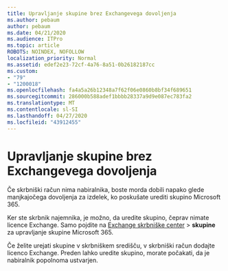 ```yaml
---
title: Upravljanje skupine brez Exchangevega dovoljenja
ms.author: pebaum
author: pebaum
ms.date: 04/21/2020
ms.audience: ITPro
ms.topic: article
ROBOTS: NOINDEX, NOFOLLOW
localization_priority: Normal
ms.assetid: edef2e23-72cf-4a76-8a51-0b26182187cc
ms.custom:
- "79"
- "1200018"
ms.openlocfilehash: fa4a5a26b12348a7f62f06e0860b8bf34f689651
ms.sourcegitcommit: 286000b588adef1bbbb28337a9d9e087ec783fa2
ms.translationtype: MT
ms.contentlocale: sl-SI
ms.lasthandoff: 04/27/2020
ms.locfileid: "43912455"
---
```

# <a name="manage-a-group-without-an-exchange-license"></a>Upravljanje skupine brez Exchangevega dovoljenja

Če skrbniški račun nima nabiralnika, boste morda dobili napako glede manjkajočega dovoljenja za izdelek, ko poskušate urediti skupino Microsoft 365.
  
Ker ste skrbnik najemnika, je možno, da uredite skupino, čeprav nimate licence Exchange. Samo pojdite na [Exchange skrbniške center](https://outlook.office365.com/ecp.aspx) \> **skupine** za upravljanje skupine Microsoft 365.
  
Če želite urejati skupine v skrbniškem središču, v skrbniški račun dodajte licenco Exchange. Preden lahko uredite skupino, morate počakati, da je nabiralnik popolnoma ustvarjen.
  